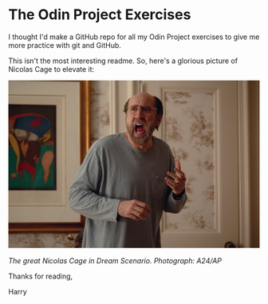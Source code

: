 # The Odin Project Exercises
I thought I'd make a GitHub repo for all my Odin Project exercises to give me more practice with git and GitHub.

This isn't the most interesting readme. So, here's a glorious picture of Nicolas Cage to elevate it:

![A glorious picture of Nicolas Cage from the film Dream Scenario](./images/nicolas-cage.jpg)

*The great Nicolas Cage in Dream Scenario. Photograph: A24/AP*

Thanks for reading,

Harry